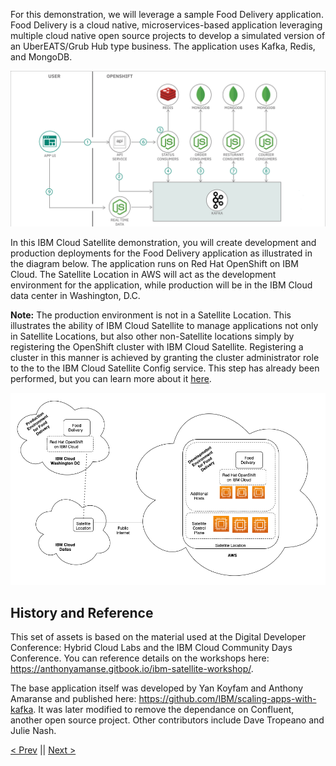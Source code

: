 For this demonstration, we will leverage a sample Food Delivery application. Food Delivery is a cloud native, microservices-based application leveraging multiple  cloud native open source projects to develop a simulated version of an UberEATS/Grub Hub type business. The application uses Kafka, Redis, and MongoDB.

![](_attachments/FoodDelivery-architecture-3.png)

In this IBM Cloud Satellite demonstration, you will create development and production deployments for the Food Delivery application as illustrated in the diagram below. The application runs on Red Hat OpenShift on IBM Cloud. The Satellite Location in AWS will act as the development environment for the application, while production will be in the IBM Cloud data center in Washington, D.C.

**Note:** The production environment is not in a Satellite Location. This illustrates the ability of IBM Cloud Satellite to manage applications not only in Satellite Locations, but also other non-Satellite locations simply by registering the OpenShift cluster with IBM Cloud Satellite. Registering a cluster in this manner is achieved by granting the cluster administrator role to the to the IBM Cloud Satellite Config service. This step has already been performed, but you can learn more about it <a href="https://cloud.ibm.com/docs/satellite?topic=satellite-satcon-existing " target="_blank">here</a>.

![](_attachments/FoodDelivery-deployment-architecture.png)

## History and Reference

This set of assets is based on the material used at the Digital Developer Conference: Hybrid Cloud Labs and the IBM Cloud Community Days Conference. You can reference details on the workshops here: https://anthonyamanse.gitbook.io/ibm-satellite-workshop/.

The base application itself was developed by Yan Koyfam and Anthony Amaranse and published here: https://github.com/IBM/scaling-apps-with-kafka. It was later modified to remove the dependance on Confluent, another open source project. Other contributors include Dave Tropeano and Julie Nash.

[< Prev](gotoLink|01.01) || [Next >](gotoLink|01.03) 
